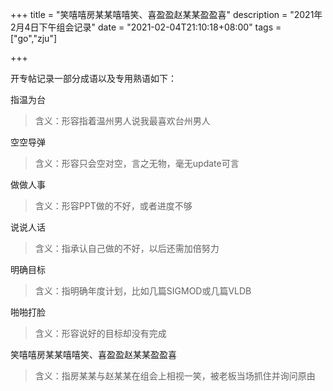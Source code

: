 +++
title = "笑嘻嘻房某某嘻嘻笑、喜盈盈赵某某盈盈喜"
description = "2021年2月4日下午组会记录"
date = "2021-02-04T21:10:18+08:00"
tags = ["go","zju"]

+++

开专帖记录一部分成语以及专用熟语如下：

指温为台

> 含义：形容指着温州男人说我最喜欢台州男人

空空导弹

> 含义：形容只会空对空，言之无物，毫无update可言

做做人事

> 含义：形容PPT做的不好，或者进度不够

说说人话

> 含义：指承认自己做的不好，以后还需加倍努力

明确目标

> 含义：指明确年度计划，比如几篇SIGMOD或几篇VLDB

啪啪打脸

> 含义：形容说好的目标却没有完成

笑嘻嘻房某某嘻嘻笑、喜盈盈赵某某盈盈喜

> 含义：指房某某与赵某某在组会上相视一笑，被老板当场抓住并询问原由